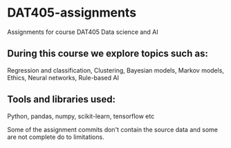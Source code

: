 # DAT405-assignments
Assignments for course DAT405 Data science and AI

## During this course we explore topics such as:
Regression and classification, Clustering, Bayesian models, Markov models, Ethics, Neural networks, Rule-based AI

## Tools and libraries used:
Python, pandas, numpy, scikit-learn, tensorflow etc

Some of the assignment commits don't contain the source data and some are not complete do to limitations.
